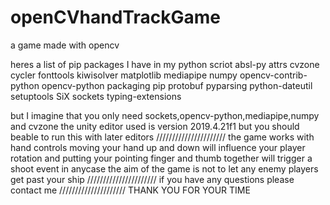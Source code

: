 # openCVhandTrackGame 
 a game made with opencv 
 
heres a list of pip packages I have in my python scriot 
absl-py
attrs
cvzone
cycler
fonttools
kiwisolver
matplotlib
mediapipe
numpy
opencv-contrib-python
opencv-python
packaging
pip
protobuf
pyparsing
python-dateutil
setuptools
SiX
sockets
typing-extensions

but I imagine that you only need sockets,opencv-python,mediapipe,numpy and  cvzone
the unity editor used is version 2019.4.21f1 but you should beable to run this with later editors
//////////////////////
the game works with hand controls moving your hand up and down will influence your player rotation
and putting your pointing finger and thumb together will trigger a shoot event 
in anycase the aim of the game is not to let any enemy players get past your ship 
//////////////////////
if you have any questions please contact me
/////////////////////
THANK YOU FOR YOUR TIME

